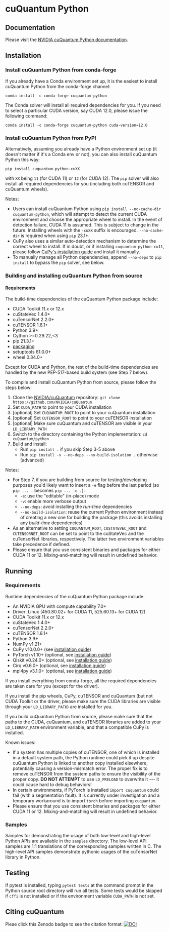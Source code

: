 # cuQuantum Python

## Documentation

Please visit the [NVIDIA cuQuantum Python documentation](https://docs.nvidia.com/cuda/cuquantum/latest/python).


## Installation

### Install cuQuantum Python from conda-forge

If you already have a Conda environment set up, it is the easiest to install cuQuantum Python from the conda-forge channel:
```
conda install -c conda-forge cuquantum-python
```
The Conda solver will install all required dependencies for you. If you need to select a particular CUDA version, say CUDA 12.0, please issue the following command:
```
conda install -c conda-forge cuquantum-python cuda-version=12.0
```

### Install cuQuantum Python from PyPI

Alternatively, assuming you already have a Python environment set up (it doesn't matter if it's a Conda env or not),
you can also install cuQuantum Python this way:

```
pip install cuquantum-python-cuXX
```
with `XX` being `11` (for CUDA 11) or `12` (for CUDA 12).
The `pip` solver will also install all required dependencies for you (including both cuTENSOR and cuQuantum wheels).

Notes:

- Users can install cuQuantum Python using `pip install --no-cache-dir cuquantum-python`, which will attempt to detect the current CUDA environment and choose the appropriate wheel to install. In the event of detection failure, CUDA 11 is assumed. This is subject to change in the future. Installing wheels with the `-cuXX` suffix is encouraged. `--no-cache-dir` is required when using `pip` 23.1+.
- CuPy also uses a similar auto-detection mechanism to determine the correct wheel to install. If in doubt, or if installing `cuquantum-python-cu11`, please follow [CuPy's installation guide](https://docs.cupy.dev/en/stable/install.html) and install it manually.
- To manually manage all Python dependencies, append `--no-deps` to `pip install` to bypass the `pip` solver, see below.

### Building and installing cuQuantum Python from source

#### Requirements

The build-time dependencies of the cuQuantum Python package include:

* CUDA Toolkit 11.x or 12.x
* cuStateVec 1.4.0+
* cuTensorNet 2.2.0+
* cuTENSOR 1.6.1+
* Python 3.9+
* Cython >=0.29.22,<3
* pip 21.3.1+
* [packaging](https://packaging.pypa.io/en/latest/)
* setuptools 61.0.0+
* wheel 0.34.0+

Except for CUDA and Python, the rest of the build-time dependencies are handled by the new PEP-517-based build system (see Step 7 below).

To compile and install cuQuantum Python from source, please follow the steps below:

1. Clone the [NVIDIA/cuQuantum](https://github.com/NVIDIA/cuQuantum) repository: `git clone https://github.com/NVIDIA/cuQuantum`
2. Set `CUDA_PATH` to point to your CUDA installation
3. [optional] Set `CUQUANTUM_ROOT` to point to your cuQuantum installation
4. [optional] Set `CUTENSOR_ROOT` to point to your cuTENSOR installation
5. [optional] Make sure cuQuantum and cuTENSOR are visible in your `LD_LIBRARY_PATH`
6. Switch to the directory containing the Python implementation: `cd cuQuantum/python`
7. Build and install:
   - Run `pip install .` if you skip Step 3-5 above
   - Run `pip install -v --no-deps --no-build-isolation .` otherwise (advanced)

Notes:
- For Step 7, if you are building from source for testing/developing purposes you'd likely want to insert a `-e` flag before the last period (so `pip ... .` becomes `pip ... -e .`):
  * `-e`: use the "editable" (in-place) mode
  * `-v`: enable more verbose output
  * `--no-deps`: avoid installing the *run-time* dependencies
  * `--no-build-isolation`: reuse the current Python environment instead of creating a new one for building the package (this avoids installing any *build-time* dependencies)
- As an alternative to setting `CUQUANTUM_ROOT`, `CUSTATEVEC_ROOT` and `CUTENSORNET_ROOT` can be set to point to the cuStateVec and the cuTensorNet libraries, respectively. The latter two environment variables take precedence if defined.
- Please ensure that you use consistent binaries and packages for either CUDA 11 or 12. Mixing-and-matching will result in undefined behavior.


## Running

### Requirements

Runtime dependencies of the cuQuantum Python package include:

* An NVIDIA GPU with compute capability 7.0+
* Driver: Linux (450.80.02+ for CUDA 11, 525.60.13+ for CUDA 12)
* CUDA Toolkit 11.x or 12.x
* cuStateVec 1.4.0+
* cuTensorNet 2.2.0+
* cuTENSOR 1.6.1+
* Python 3.9+
* NumPy v1.21+
* CuPy v10.0.0+ (see [installation guide](https://docs.cupy.dev/en/stable/install.html))
* PyTorch v1.10+ (optional, see [installation guide](https://pytorch.org/get-started/locally/))
* Qiskit v0.24.0+ (optional, see [installation guide](https://qiskit.org/documentation/getting_started.html))
* Cirq v0.6.0+ (optional, see [installation guide](https://quantumai.google/cirq/install))
* mpi4py v3.1.0+ (optional, see [installation guide](https://mpi4py.readthedocs.io/en/stable/install.html))

If you install everything from conda-forge, all the required dependencies are taken care for you (except for the driver).

If you install the pip wheels, CuPy, cuTENSOR and cuQuantum (but not CUDA Toolkit or the driver,
please make sure the CUDA libraries are visible through your `LD_LIBRARY_PATH`) are installed for you.

If you build cuQuantum Python from source, please make sure that the paths to the CUDA, cuQuantum, and cuTENSOR libraries are added
to your `LD_LIBRARY_PATH` environment variable, and that a compatible CuPy is installed.

Known issues:
- If a system has multiple copies of cuTENSOR, one of which is installed in a default system path, the Python runtime could pick it up despite cuQuantum Python is linked to another copy installed elsewhere, potentially causing a version-mismatch error. The proper fix is to remove cuTENSOR from the system paths to ensure the visibility of the proper copy. **DO NOT ATTEMPT** to use `LD_PRELOAD` to overwrite it --- it could cause hard to debug behaviors!
- In certain environments, if PyTorch is installed `import cuquantum` could fail (with a segmentation fault). It is currently under investigation and a temporary workaround is to import `torch` before importing `cuquantum`.
- Please ensure that you use consistent binaries and packages for either CUDA 11 or 12. Mixing-and-matching will result in undefined behavior.

### Samples

Samples for demonstrating the usage of both low-level and high-level Python APIs are
available in the `samples` directory. The low-level API samples are 1:1 translations of the corresponding
samples written in C. The high-level API samples demonstrate pythonic usages of the cuTensorNet
library in Python.


## Testing

If pytest is installed, typing `pytest tests` at the command prompt in the Python source root directory will
run all tests. Some tests would be skipped if `cffi` is not installed or if the environment
variable `CUDA_PATH` is not set.


## Citing cuQuantum

Pleae click this Zenodo badge to see the citation format: [![DOI](https://zenodo.org/badge/DOI/10.5281/zenodo.6385574.svg)](https://doi.org/10.5281/zenodo.6385574)
